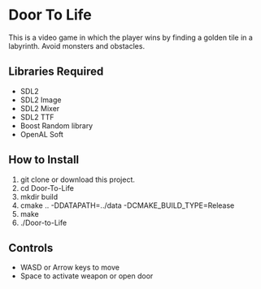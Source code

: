 # Door To Life

This is a video game in which the player wins by finding a golden tile in a labyrinth. Avoid monsters and obstacles.

## Libraries Required
- SDL2
- SDL2 Image
- SDL2 Mixer
- SDL2 TTF
- Boost Random library
- OpenAL Soft

## How to Install

1. git clone or download this project.
2. cd Door-To-Life
3. mkdir build
4. cmake .. -DDATAPATH=../data -DCMAKE_BUILD_TYPE=Release
5. make
6. ./Door-to-Life


## Controls
- WASD or Arrow keys to move
- Space to activate weapon or open door
